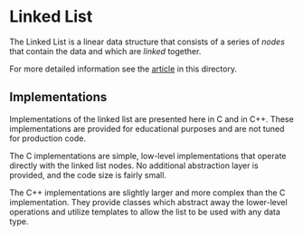 # Linked List
The Linked List is a linear data structure that consists of a series of _nodes_ that contain the data and which are _linked_ together.

For more detailed information see the [article](linkedlist.pdf) in this directory.

## Implementations
Implementations of the linked list are presented here in C and in C++. These implementations are provided for educational purposes and are not tuned for production code.

The C implementations are simple, low-level implementations that operate directly with the linked list nodes. No additional abstraction layer is provided, and the code size is fairly small.

The C++ implementations are slightly larger and more complex than the C implementation. They provide classes which abstract away the lower-level operations and utilize templates to allow the list to be used with any data type.
